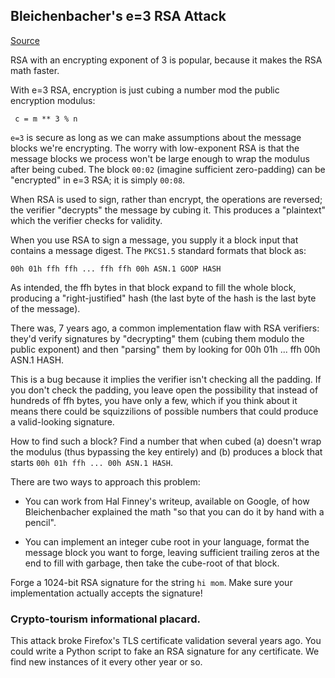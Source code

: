 ## Bleichenbacher's e=3 RSA Attack

[Source](http://cryptopals.com/sets/6/challenges/42/)

RSA with an encrypting exponent of 3 is popular, because it makes the RSA math faster.

With e=3 RSA, encryption is just cubing a number mod the public encryption modulus:

```
 c = m ** 3 % n
```

`e=3` is secure as long as we can make assumptions about the message blocks we're encrypting. The worry with low-exponent RSA is that the message blocks we process won't be large enough to wrap the modulus after being cubed. The block `00:02` (imagine sufficient zero-padding) can be "encrypted" in e=3 RSA; it is simply `00:08`.

When RSA is used to sign, rather than encrypt, the operations are reversed; the verifier "decrypts" the message by cubing it. This produces a "plaintext" which the verifier checks for validity.

When you use RSA to sign a message, you supply it a block input that contains a message digest. The `PKCS1.5` standard formats that block as:

```
00h 01h ffh ffh ... ffh ffh 00h ASN.1 GOOP HASH
```

As intended, the ffh bytes in that block expand to fill the whole block, producing a "right-justified" hash (the last byte of the hash is the last byte of the message).

There was, 7 years ago, a common implementation flaw with RSA verifiers: they'd verify signatures by "decrypting" them (cubing them modulo the public exponent) and then "parsing" them by looking for 00h 01h ... ffh 00h ASN.1 HASH.

This is a bug because it implies the verifier isn't checking all the padding. If you don't check the padding, you leave open the possibility that instead of hundreds of ffh bytes, you have only a few, which if you think about it means there could be squizzilions of possible numbers that could produce a valid-looking signature.

How to find such a block? Find a number that when cubed (a) doesn't wrap the modulus (thus bypassing the key entirely) and (b) produces a block that starts `00h 01h ffh ... 00h ASN.1 HASH`.

There are two ways to approach this problem:

* You can work from Hal Finney's writeup, available on Google, of how Bleichenbacher explained the math "so that you can do it by hand with a pencil".

* You can implement an integer cube root in your language, format the message block you want to forge, leaving sufficient trailing zeros at the end to fill with garbage, then take the cube-root of that block.

Forge a 1024-bit RSA signature for the string `hi mom`. Make sure your implementation actually accepts the signature!


### Crypto-tourism informational placard.

This attack broke Firefox's TLS certificate validation several years ago. You could write a Python script to fake an RSA signature for any certificate. We find new instances of it every other year or so.
